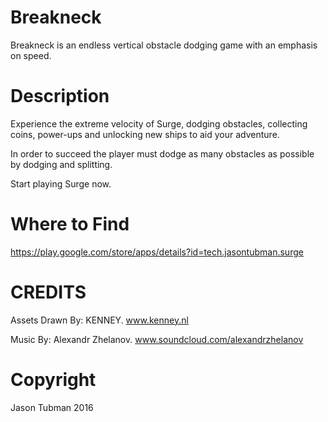 # Breakneck
Breakneck is an endless vertical obstacle dodging game with an emphasis on speed.

# Description

Experience the extreme velocity of Surge, dodging obstacles, collecting coins, power-ups and unlocking new ships to aid your adventure.

In order to succeed the player must dodge as many obstacles as possible by dodging and splitting.

Start playing Surge now.

# Where to Find

https://play.google.com/store/apps/details?id=tech.jasontubman.surge

# CREDITS
Assets Drawn By: KENNEY.
www.kenney.nl

Music By: Alexandr Zhelanov.
www.soundcloud.com/alexandrzhelanov

# Copyright
Jason Tubman 2016
